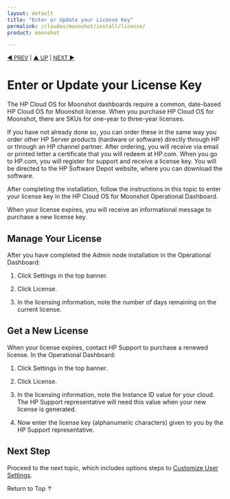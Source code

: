```yaml
---
layout: default
title: "Enter or Update your License Key"
permalink: /cloudos/moonshot/install/license/
product: moonshot

---
```



<script> 

function PageRefresh { 
onLoad="window.refresh" 
} 
 
PageRefresh();

</script>


<p style="font-size: small;"> <a href="/cloudos/moonshot/install/launch-admin-dashboard/">&#9664; PREV</a> | <a href="/cloudos/moonshot/install/">&#9650; UP</a> | <a href="/cloudos/moonshot/install/hot-fixes/">NEXT &#9654;</a> </p>

# Enter or Update your License Key

The HP Cloud OS for Moonshot dashboards require a common, date-based HP Cloud OS for Moonshot license. When you purchase HP Cloud OS for Moonshot, there are SKUs for one-year to three-year licenses. 

If you have not already done so, you can order these in the same way you order other HP Server products (hardware or software) directly through HP or through an HP channel partner. After ordering, you will receive via email or printed letter a certificate that you will redeem at HP.com. When you go to HP.com, you will register for 
support and receive a license key. You will be directed to the HP Software Depot website, where you can download the software.

After completing the installation, follow the instructions in this topic to enter your license key in the HP Cloud OS for Moonshot 
Operational Dashboard. 

When your license expires, you will receive an informational message to purchase a new license key.  

## Manage Your License

After you have completed the Admin node installation in the Operational Dashboard:

1. Click Settings in the top banner.

2. Click License.

3. In the licensing information, note the number of days remaining on the current license.

## Get a New License

When your license expires, contact HP Support to purchase a renewed license. In the Operational Dashboard: 

1. Click Settings in the top banner.

2. Click License.

3. In the licensing information, note the Instance ID value for your cloud. The HP Support representative will need this value when your new license is generated. 

4. Now enter the license key (alphanumeric characters) given to you by the HP Support representative. 

## Next Step

Proceed to the next topic, which includes options steps to [Customize User Settings](/cloudos/moonshot/install/customize-user-settings).

<a href="#top" style="padding:14px 0px 14px 0px; text-decoration: none;"> Return to Top &#8593; </a>

<!-- To request access to the HP Cloud OS for Moonshot Sandbox, see http://www.hp.com/go/cloudos. --> 

